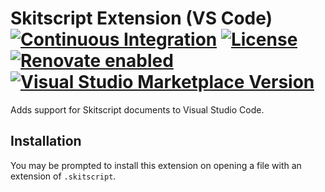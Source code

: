 # Skitscript Extension (VS Code) [![Continuous Integration](https://github.com/skitscript/extension-vscode/workflows/Continuous%20Integration/badge.svg)](https://github.com/skitscript/extension-vscode/actions) [![License](https://img.shields.io/github/license/skitscript/extension-vscode.svg)](https://github.com/skitscript/extension-vscode/blob/master/license) [![Renovate enabled](https://img.shields.io/badge/renovate-enabled-brightgreen.svg)](https://renovatebot.com/) [![Visual Studio Marketplace Version](https://img.shields.io/visual-studio-marketplace/v/skitscript.skitscript?label=vsix)](https://marketplace.visualstudio.com/items?itemName=skitscript.skitscript)

Adds support for Skitscript documents to Visual Studio Code.

## Installation

You may be prompted to install this extension on opening a file with an
extension of `.skitscript`.
